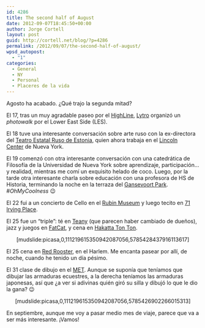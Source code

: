 ```yaml
---
id: 4286
title: The second half of August
date: 2012-09-07T18:45:50+00:00
author: Jorge Cortell
layout: post
guid: http://cortell.net/blog/?p=4286
permalink: /2012/09/07/the-second-half-of-august/
wpsd_autopost:
  - "1"
categories:
  - General
  - NY
  - Personal
  - Placeres de la vida
---
```

Agosto ha acabado. ¿Qué trajo la segunda mitad?

El 17, tras un muy agradable paseo por el <a title="http://www.thehighline.org" href="http://www.thehighline.org" target="_blank">HighLine</a>, <a title="http://www.lytro.com" href="http://www.lytro.com" target="_blank">Lytro</a> organizó un _photowalk_ por el Lower East Side (LES).

El 18 tuve una interesante conversación sobre arte ruso con la ex-directora del <a title="http://veneteater.ee/en" href="http://veneteater.ee/en" target="_blank">Teatro Estatal Ruso de Estonia</a>, quien ahora trabaja en el <a title="http://lc.lincolncenter.org" href="http://lc.lincolncenter.org" target="_blank">Lincoln Center</a> de Nueva York.

El 19 comenzó con otra interesante conversación con una catedrática de Filosofía de la Universidad de Nueva York sobre aprendizaje, participación&#8230; y realidad, mientras me comí un exquisito helado de coco. Luego, por la tarde otra interesante charla sobre educación con una profesora de HS de Historia, terminando la noche en la terraza del <a title="http://gansevoortparkrooftop.com" href="http://gansevoortparkrooftop.com" target="_blank">Gansevoort Park</a>. #_OhMyCoolness_ 😉

El 22 fui a un concierto de Cello en el <a title="http://www.rmanyc.org" href="http://www.rmanyc.org" target="_blank">Rubin Museum</a> y luego tecito en <a title="http://www.irvingfarm.com/index.cfm?c=3&s=1&pg=irvingplace.cfm" href="http://www.irvingfarm.com/index.cfm?c=3&s=1&pg=irvingplace.cfm" target="_blank">71 Irving Place</a>.

El 25 fue un &#8220;triple&#8221;: té en <a title="http://www.teany.com" href="http://www.teany.com" target="_blank">Teany</a> (que parecen haber cambiado de dueños), jazz y juegos en <a title="http://www.fatcatmusic.org" href="http://www.fatcatmusic.org" target="_blank">FatCat</a>, y cena en <a title="http://www.tontonnyc.com" href="http://www.tontonnyc.com" target="_blank">Hakatta Ton Ton</a>.

<p style="text-align: center">
  [mudslide:picasa,0,111219615350942087056,5785428437916113617]
</p>

<p style="text-align: left">
  El 25 cena en <a title="http://redroosterharlem.com" href="http://redroosterharlem.com" target="_blank">Red Rooster</a>, en el Harlem. Me encanta pasear por allí, de noche, cuando he tenido un día pésimo.
</p>

<p style="text-align: left">
  El 31 clase de dibujo en el <a title="http://www.metmuseum.org" href="http://www.metmuseum.org" target="_blank">MET</a>. Aunque se suponía que teníamos que dibujar las armaduras ecuestres, a la derecha teníamos las armaduras japonesas, así que ¿a ver si adivinas quién giró su silla y dibujó lo que le dio la gana? 😉
</p>

<p style="text-align: center">
  [mudslide:picasa,0,111219615350942087056,5785426902266015313]
</p>

<p style="text-align: left">
  En septiembre, aunque me voy a pasar medio mes de viaje, parece que va a ser más interesante. ¡Vamos!
</p>